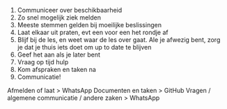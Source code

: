 1. Communiceer over beschikbaarheid
2. Zo snel mogelijk ziek melden
3. Meeste stemmen gelden bij moeilijke beslissingen
4. Laat elkaar uit praten, evt een voor een het rondje af
5. Blijf bij de les, en weet waar de les over gaat. Ale je afwezig bent, zorg je dat je thuis iets doet om up to date te blijven
6. Geef het aan als je later bent
7. Vraag op tijd hulp
8. Kom afspraken en taken na
9. Communicatie!

Afmelden of laat > WhatsApp
Documenten en taken > GitHub
Vragen / algemene communicatie / andere zaken > WhatsApp
